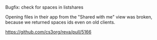 Bugfix: check for spaces in listshares

Opening files in their app from the "Shared with me" view was broken, because we returned spaces ids even on old clients.

https://github.com/cs3org/reva/pull/5166